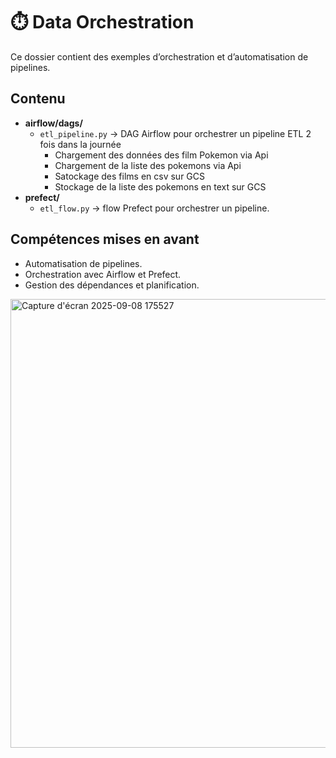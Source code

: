 # ⏱️ Data Orchestration

Ce dossier contient des exemples d’orchestration et d’automatisation de pipelines.

## Contenu
- **airflow/dags/**
  - `etl_pipeline.py` → DAG Airflow pour orchestrer un pipeline ETL 2 fois dans la journée
      - Chargement des données des film Pokemon via Api 
      - Chargement de la liste des pokemons via Api
      - Satockage des films en csv sur GCS
      - Stockage de la liste des pokemons en text sur GCS
- **prefect/**
  - `etl_flow.py` → flow Prefect pour orchestrer un pipeline.

## Compétences mises en avant
- Automatisation de pipelines.
- Orchestration avec Airflow et Prefect.
- Gestion des dépendances et planification.

<img width="1725" height="718" alt="Capture d'écran 2025-09-08 175527" src="https://github.com/user-attachments/assets/d4ce1326-40cc-4afd-9a91-3a40ac089b92" />

